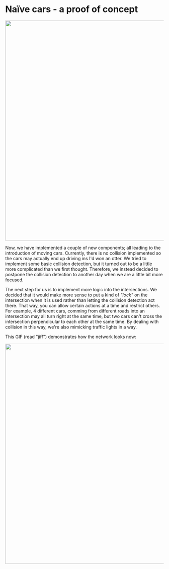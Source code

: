 # Naïve cars - a proof of concept

<img src="https://imgur.com/onEYwNA.png" width="700px">

Now, we have implemented a couple of new components; all leading to the introduction of moving cars. Currently, there is no collision implemented so the cars may actually end up driving ins I'd won an otter. We tried to implement some basic collision detection, but it turned out to be a little more complicated than we first thought. Therefore, we instead decided to postpone the collision detection to another day when we are a little bit more focused.

The next step for us is to implement more logic into the intersections. We decided that it would make more sense to put a kind of _"lock"_ on the intersection when it is used rather than letting the collision detection act there. That way, you can allow certain actions at a time and restrict others. For example, 4 different cars, comming from different roads into an intersection may all turn right at the same time, but two cars can't cross the intersection perpendicular to each other at the same time. By dealing with collision in this way, we're also mimicking traffic lights in a way. 

This GIF (read "jiff") demonstrates how the network looks now:

<img src="https://imgur.com/X6Ajelh.gif" width="700">

